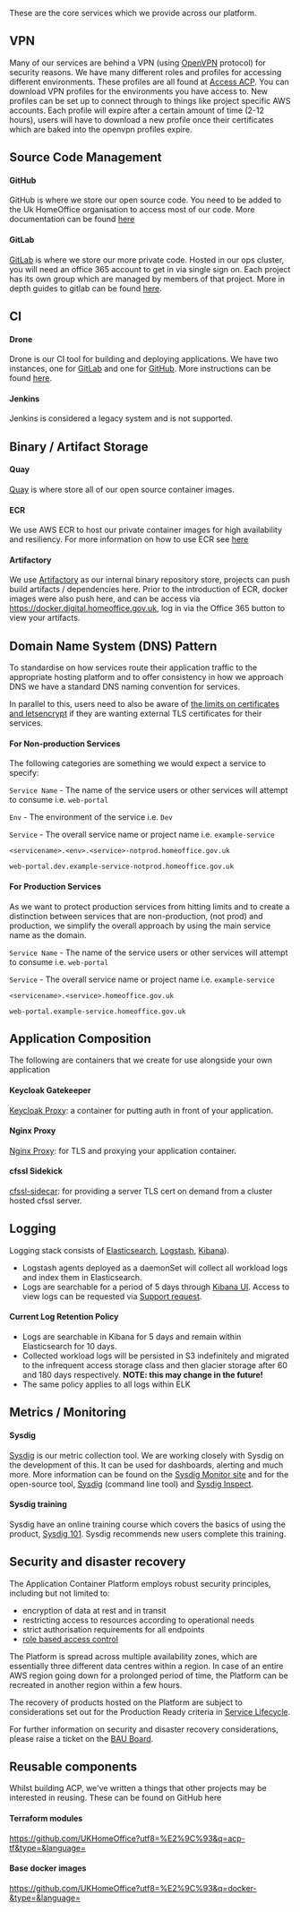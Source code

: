 These are the core services which we provide across our platform.

## VPN
Many of our services are behind a VPN (using [OpenVPN](https://wiki.archlinux.org/index.php/OpenVPN) protocol) for security reasons. We have many different roles and profiles for accessing different environments. These profiles are all found at [Access ACP](https://access-acp.digital.homeoffice.gov.uk).
You can download VPN profiles for the environments you have access to. New profiles can be set up to connect through to things like project specific AWS accounts.
Each profile will expire after a certain amount of time (2-12 hours), users will have to download a new profile once their certificates which are baked into the openvpn profiles expire.

## Source Code Management
#### GitHub
GitHub is where we store our open source code. You need to be added to the Uk HomeOffice organisation to access most of our code. More documentation can be found [here](https://help.github.com/)

#### GitLab
[GitLab](https://gitlab.digital.homeoffice.gov.uk) is where we store our more private code. Hosted in our ops cluster, you will need an office 365 account to get in via single sign on. Each project has its own group which are managed by members of that project. More in depth guides to gitlab can be found [here](https://docs.gitlab.com/ce/README.html).

## CI
#### Drone
Drone is our CI tool for building and deploying applications. We have two instances, one for [GitLab](https://drone-gitlab.acp.homeoffice.gov.uk) and one for [GitHub](https://drone.acp.homeoffice.gov.uk). More instructions can be found [here](how-to-docs/drone-how-to.md).

#### Jenkins
Jenkins is considered a legacy system and is not supported.

## Binary / Artifact Storage
#### Quay
[Quay](https://quay.io/ukhomeofficedigital) is where store all of our open source container images.

#### ECR
We use AWS ECR to host our private container images for high availability and resiliency. For more information on how to use ECR see [here](how-to-docs/drone-how-to.md)

#### Artifactory
We use [Artifactory](https://artifactory.digital.homeoffice.gov.uk) as our internal binary repository store, projects can push build artifacts / dependencies here. Prior to the introduction of ECR, docker images were also push here, and can be access via https://docker.digital.homeoffice.gov.uk, log in via the Office 365 button to view your artifacts.

## Domain Name System (DNS) Pattern
To standardise on how services route their application traffic to the appropriate hosting platform and to offer consistency in how we approach DNS we have a standard DNS naming convention for services.

In parallel to this, users need to also be aware of [the limits on certificates and letsencrypt](how-to-docs/certificates.md) if they are wanting external TLS certificates for their services.

#### For Non-production Services
The following categories are something we would expect a service to specify:

`Service Name` - The name of the service users or other services will attempt to consume i.e. `web-portal`

`Env` - The environment of the service i.e. `Dev`

`Service` - The overall service name or project name i.e. `example-service`

```
<servicename>.<env>.<service>-notprod.homeoffice.gov.uk

web-portal.dev.example-service-notprod.homeoffice.gov.uk
```

#### For Production Services
As we want to protect production services from hitting limits and to create a distinction between services that are non-production, (not prod)  and production, we simplify the overall approach by using the main service name as the domain.

`Service Name` - The name of the service users or other services will attempt to consume i.e. `web-portal`

`Service` - The overall service name or project name i.e. `example-service`

```
<servicename>.<service>.homeoffice.gov.uk

web-portal.example-service.homeoffice.gov.uk
```

## Application Composition
The following are containers that we create for use alongside your own application

#### Keycloak Gatekeeper
[Keycloak Proxy](https://github.com/keycloak/keycloak-gatekeeper): a container for putting auth in front of your application.
#### Nginx Proxy
[Nginx Proxy](https://github.com/UKHomeOffice/docker-nginx-proxy): for TLS and proxying your application container.
#### cfssl Sidekick
[cfssl-sidecar](https://github.com/UKHomeOffice/cfssl-sidekick): for providing a server TLS cert on demand from a cluster hosted cfssl server.

## Logging
Logging stack consists of [Elasticsearch](https://github.com/UKHomeOffice/docker-elasticsearch), [Logstash](https://github.com/UKHomeOffice/docker-logstash-kubernetes), [Kibana](https://github.com/UKHomeOffice/docker-kibana)).

- Logstash agents deployed as a daemonSet will collect all workload logs and index them in Elasticsearch.
- Logs are searchable for a period of 5 days through [Kibana UI](https://kibana.acp.homeoffice.gov.uk). Access to view logs can be requested via [Support request](https://hub.acp.homeoffice.gov.uk/help/support/requests/new/kibana-access-request).

#### Current Log Retention Policy
- Logs are searchable in Kibana for 5 days and remain within Elasticsearch for 10 days.
- Collected workload logs will be persisted in S3 indefinitely and migrated to the infrequent access storage class and then glacier storage after 60 and 180 days respectively. **NOTE: this may change in the future!**
- The same policy applies to all logs within ELK

## Metrics / Monitoring
#### Sysdig
[Sysdig](https://sysdig.digital.homeoffice.gov.uk) is our metric collection tool. We are working closely with Sysdig on the development of this. It can be used for dashboards, alerting and much more. More information can be found on the [Sysdig Monitor site](https://sysdig.com) and for the open-source tool, [Sysdig](http://sysdig.org) (command line tool) and [Sysdig Inspect](https://github.com/draios/sysdig-inspect).

#### Sysdig training
Sysdig have an online training course which covers the basics of using the product, [Sysdig 101](https://sysdig.teachable.com/). Sysdig recommends new users complete this training.

## Security and disaster recovery

The Application Container Platform employs robust security principles, including but not limited to:

- encryption of data at rest and in transit
- restricting access to resources according to operational needs
- strict authorisation requirements for all endpoints
- [role based access control](rbac.md)

The Platform is spread across multiple availability zones, which are essentially three different data centres within a region. In case of an entire AWS region going down for a prolonged period of time, the Platform can be recreated in another region within a few hours.

The recovery of products hosted on the Platform are subject to considerations set out for the Production Ready criteria in [Service Lifecycle](service-lifecycle.md).

For further information on security and disaster recovery considerations, please raise a ticket on the [BAU Board](https://github.com/UKHomeOffice/application-container-platform-bau/issues).


## Reusable components
Whilst building ACP, we've written a things that other projects may be interested in reusing. These can be found on GitHub here
#### Terraform modules
https://github.com/UKHomeOffice?utf8=%E2%9C%93&q=acp-tf&type=&language=
#### Base docker images
https://github.com/UKHomeOffice?utf8=%E2%9C%93&q=docker-&type=&language=
